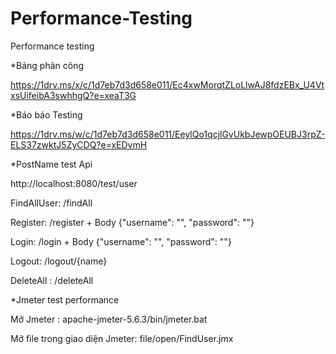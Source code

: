 # Performance-Testing
Performance testing

*Bảng phân công

https://1drv.ms/x/c/1d7eb7d3d658e011/Ec4xwMorqtZLoLlwAJ8fdzEBx_U4VtxsUifeibA3swhhgQ?e=xeaT3G

*Báo báo Testing

https://1drv.ms/w/c/1d7eb7d3d658e011/EeylQo1qcjlGvUkbJewpOEUBJ3rpZ-ELS37zwktJ5ZyCDQ?e=xEDvmH

*PostName test Api 

http://localhost:8080/test/user

FindAllUser: /findAll

Register: /register + Body {"username": "", "password": ""}

Login: /login + Body {"username": "", "password": ""}

Logout: /logout/{name}

DeleteAll : /deleteAll

*Jmeter test performance 

Mở Jmeter : apache-jmeter-5.6.3/bin/jmeter.bat

Mở file trong giao diện Jmeter: file/open/FindUser.jmx 

